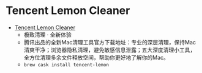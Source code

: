 # Tencent Lemon Cleaner
- [Tencent Lemon Cleaner](https://mac.gj.qq.com/)
  -  极致清理 · 全新体验
  - 腾讯出品的全新Mac清理工具官方下载地址：专业的深层清理，保持Mac清爽干净；浏览器隐私清理，避免敏感信息泄露；五大深度清理小工具，全方位清理多余文件释放空间，帮助你更好地了解你的Mac。
  - `brew cask install tencent-lemon`
